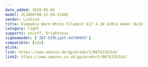 ```yaml
---
date_added: 2020-05-05
model: ZL1000700-22-EU-V1A02
vendor: Linkind
title: Dimmable Warm White Filament E27 4.2W 420lm Amber Bulb
category: light
supports: on/off, brightness
zigbeemodel: ['ZBT-DIMLight-A4700003']
compatible: [z2m]
mlink: 
link: https://www.amazon.de/gp/product/B07XJ3X2LK/
link2: https://www.amazon.co.uk/gp/product/B07XJ3X2LK/
---
```


